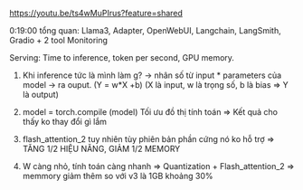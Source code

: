 https://youtu.be/ts4wMuPIrus?feature=shared

0:19:00 tổng quan: Llama3, Adapter, OpenWebUI, Langchain, LangSmith, Gradio + 2 tool Monitoring 

Serving: Time to inference, token per second, GPU memory. 

1. Khi inference tức là mình làm g? 
-> nhân số từ input * parameters của model -> ra ouput. 
(Y = w*X +b) (X là input, w là trọng số, b là bias => Y là output)

2. model = torch.compile (model)
Tối ưu đồ thị tính toán => Kết quả cho thấy  ko thay đổi gì lắm
3. flash_attention_2 
tuy nhiên tùy phiên bản phần cứng nó ko hỗ trợ 
=> TĂNG 1/2 HIỆU NĂNG, GIẢM 1/2 MEMORY

4. W càng nhỏ, tính toán càng nhanh => Quantization + Flash_attention_2 
=> memmory giảm thêm so với v3 là 1GB khoảng 30%